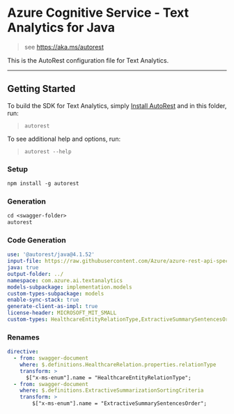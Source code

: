 # Azure Cognitive Service - Text Analytics for Java

> see https://aka.ms/autorest

This is the AutoRest configuration file for Text Analytics.

---
## Getting Started
To build the SDK for Text Analytics, simply [Install AutoRest](https://aka.ms/autorest) and
in this folder, run:

> `autorest`

To see additional help and options, run:

> `autorest --help`


### Setup
```ps
npm install -g autorest
```

### Generation
```ps
cd <swagger-folder>
autorest
```

### Code Generation
```yaml
use: '@autorest/java@4.1.52'
input-file: https://raw.githubusercontent.com/Azure/azure-rest-api-specs/53240ebc58b3c4e99de723194032064db1d97e63/specification/cognitiveservices/data-plane/Language/stable/2023-04-01/analyzetext.json
java: true
output-folder: ../
namespace: com.azure.ai.textanalytics
models-subpackage: implementation.models
custom-types-subpackage: models
enable-sync-stack: true
generate-client-as-impl: true
license-header: MICROSOFT_MIT_SMALL
custom-types: HealthcareEntityRelationType,ExtractiveSummarySentencesOrder,HealthcareEntityCategory
```

### Renames
```yaml
directive:
  - from: swagger-document
    where: $.definitions.HealthcareRelation.properties.relationType
    transform: >
      $["x-ms-enum"].name = "HealthcareEntityRelationType";
  - from: swagger-document
    where: $.definitions.ExtractiveSummarizationSortingCriteria
    transform: >
        $["x-ms-enum"].name = "ExtractiveSummarySentencesOrder";
```
